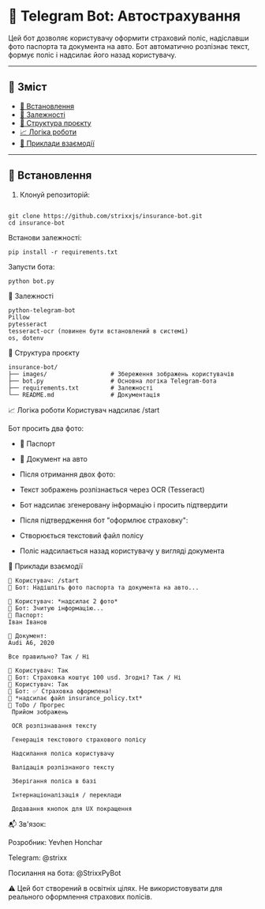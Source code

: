 # 🤖 Telegram Bot: Автострахування

Цей бот дозволяє користувачу оформити страховий поліс, надіславши фото паспорта та документа на авто. Бот автоматично розпізнає текст, формує поліс і надсилає його назад користувачу.

---

## 📁 Зміст

- [🔧 Встановлення](#-встановлення)
- [📜 Залежності](#-залежності)
- [📂 Структура проєкту](#-структура-проєкту)
- [📈 Логіка роботи](#-логіка-роботи)
- [📸 Приклади взаємодії](#-приклади-взаємодії)

---

## 🔧 Встановлення

1. Клонуй репозиторій:

```

git clone https://github.com/strixxjs/insurance-bot.git
cd insurance-bot

```
Встанови залежності:

```
pip install -r requirements.txt

```
Запусти бота:

```
python bot.py

```
📜 Залежності
```
python-telegram-bot
Pillow
pytesseract
tesseract-ocr (повинен бути встановлений в системі)
os, dotenv
```

📂 Структура проєкту
```
insurance-bot/
├── images/                  # Збереження зображень користувачів
├── bot.py                   # Основна логіка Telegram-бота
├── requirements.txt         # Залежності
└── README.md                # Документація
```
📈 Логіка роботи
Користувач надсилає /start

Бот просить два фото:

- 📄 Паспорт

- 🚗 Документ на авто

- Після отримання двох фото:

- Текст зображень розпізнається через OCR (Tesseract)

- Бот надсилає згенеровану інформацію і просить підтвердити

- Після підтвердження бот "оформлює страховку":

- Створюється текстовий файл полісу

- Поліс надсилається назад користувачу у вигляді документа

📸 Приклади взаємодії
```
👤 Користувач: /start
🤖 Бот: Надішліть фото паспорта та документа на авто...

👤 Користувач: *надсилає 2 фото*
🤖 Бот: Зчитую інформацію...
📄 Паспорт:
Іван Іванов

🚗 Документ:
Audi A6, 2020

Все правильно? Так / Ні

👤 Користувач: Так
🤖 Бот: Страховка коштує 100 usd. Згодні? Так / Ні
👤 Користувач: Так
🤖 Бот: ✅ Страховка оформлена!
📄 *надсилає файл insurance_policy.txt*
📝 ToDo / Прогрес
 Прийом зображень

 OCR розпізнавання тексту

 Генерація текстового страхового полісу

 Надсилання поліса користувачу

 Валідація розпізнаного тексту

 Зберігання поліса в базі

 Інтернаціоналізація / переклади

 Додавання кнопок для UX покращення
```
📬 Зв'язок:

Розробник: Yevhen Honchar

Telegram: @strixx

Посилання на бота: @StrixxPyBot

⚠️ Цей бот створений в освітніх цілях. Не використовувати для реального оформлення страхових полісів.
